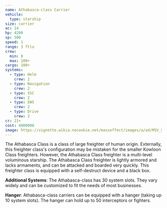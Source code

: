 ```yaml
---
name: Athabasca-class Carrier
vehicle:
  type: starship
size: carrier
ac: 14
hp: 4200
sp: 500
speed: 1
range: 3 ftlu
crew:
  min: 8
  max: 100+
cargo: 100+
systems:
  - type: Helm
    crew: 2
  - type: Navigation
    crew: 2
  - type: SSC
    crew: 2
  - type: EWS
    crew: 2
  - type: Drive
    crew: 2
cr: 21+
cost: 4000000
image: https://vignette.wikia.nocookie.net/masseffect/images/a/ad/MSV_Strontium_Mule.png/revision/latest/scale-to-width-down/600?cb=20140517123905
---
```


The Athabasca Class is a class of large freighter of human origin. Externally, this freighter class's configuration may
be mistaken for the smaller Kowloon Class freighters. However, the Athabasca Class freighter is a multi-level voluminous
starship. The Athabasca Class freighter is lightly armored and lacks armaments, and can be attacked and boarded very
quickly. This freighter class is equipped with a self-destruct device and a black box.

__Additional Systems__: The Athabasca-class has 30 system slots. They vary widely and can be customized to fit the needs
of most businesses.

__Hanger__: Athabasca-class carriers can be equipped with a hanger (taking up 10 system slots). The hanger can hold up to
50 interceptors or fighters.
